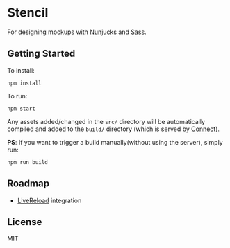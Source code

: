 # Stencil

For designing mockups with [Nunjucks](http://jlongster.github.io/nunjucks/) and [Sass](https://github.com/andrew/node-sass).

## Getting Started

To install:

    npm install

To run:

    npm start

Any assets added/changed in the `src/` directory will be automatically compiled
and added to the `build/` directory (which is served by
[Connect](http://www.senchalabs.org/connect/)).

**PS**: If you want to trigger a build manually(without using the server),
simply run:

    npm run build

## Roadmap

- [LiveReload](https://github.com/shama/tiny-lr) integration

## License

MIT
